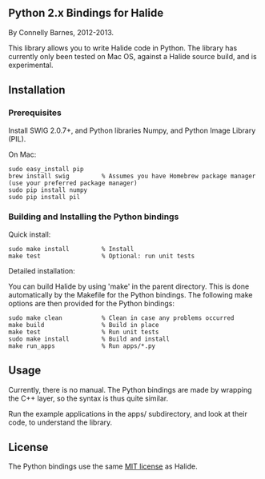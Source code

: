 Python 2.x Bindings for Halide
------------------------------

By Connelly Barnes, 2012-2013.

This library allows you to write Halide code in Python. The library has currently only been tested on Mac OS,
against a Halide source build, and is experimental.

Installation
------------

### Prerequisites

Install SWIG 2.0.7+, and Python libraries Numpy, and Python Image Library (PIL).

On Mac:

    sudo easy_install pip
    brew install swig         % Assumes you have Homebrew package manager (use your preferred package manager)
    sudo pip install numpy
    sudo pip install pil

### Building and Installing the Python bindings

Quick install:

    sudo make install         % Install
    make test                 % Optional: run unit tests

Detailed installation:

You can build Halide by using 'make' in the parent directory. This is done automatically by the Makefile for the Python bindings. The following make options are then provided for the Python bindings:

    sudo make clean           % Clean in case any problems occurred
    make build                % Build in place
    make test                 % Run unit tests
    sudo make install         % Build and install
    make run_apps             % Run apps/*.py

Usage
-----

Currently, there is no manual. The Python bindings are made by wrapping the C++ layer, so the syntax is thus quite similar.

Run the example applications in the apps/ subdirectory, and look at their code, to understand the library.

License
-------

The Python bindings use the same [MIT license](https://github.com/halide/Halide/blob/master/LICENSE.txt) as Halide.
